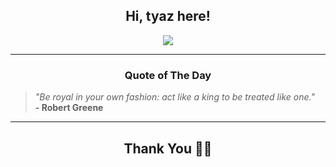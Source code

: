 <h2 align="center"> Hi, tyaz here!</h2>

<p align="center">
<a href="https://github.com/tyazx" alt="github streak"><img src="https://dvst-streak.herokuapp.com/?user=tyazx&theme=tokyonight&fire=DD472C"></a>
</p>

<hr>
<h3 align="center">Quote of The Day</h3>
<p align="center">
<blockquote>
<i>"Be royal in your own fashion: act like a king to be treated like one."</i>
<br>
<b>- Robert Greene</b>
</blockquote>
</p>


<hr>
<h2 align="center">Thank You 🙏🏼</h2>
